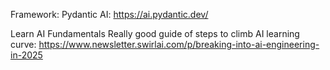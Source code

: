 Framework:
Pydantic AI: https://ai.pydantic.dev/


Learn AI Fundamentals
Really good guide of steps to climb AI learning curve: https://www.newsletter.swirlai.com/p/breaking-into-ai-engineering-in-2025
